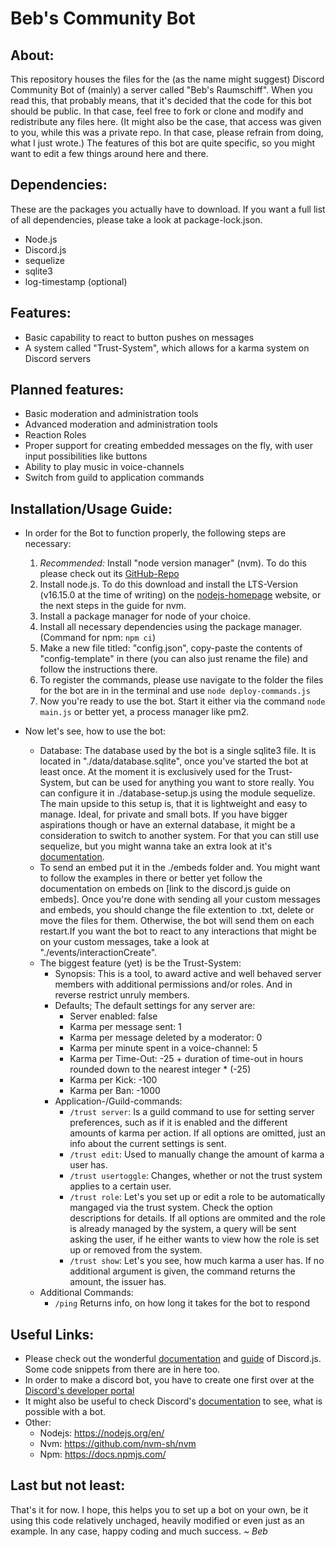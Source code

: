 # Beb's Community Bot

## About:
This repository houses the files for the (as the name might suggest) Discord Community Bot of (mainly) a server called "Beb's Raumschiff".
When you read this, that probably means, that it's decided that the code for this bot should be public. In that case, feel free to fork or clone and modify and redistribute any files here. (It might also be the case, that access was given to you, while this was a private repo. In that case, please refrain from doing, what I just wrote.)
The features of this bot are quite specific, so you might want to edit a few things around here and there. 

## Dependencies:
These are the packages you actually have to download. If you want a full list of all dependencies, please take a look at package-lock.json.
- Node.js
- Discord.js
- sequelize 
- sqlite3
- log-timestamp (optional)

## Features:
- Basic capability to react to button pushes on messages
- A system called "Trust-System", which allows for a karma system on Discord servers

## Planned features:
- Basic moderation and administration tools
- Advanced moderation and administration tools
- Reaction Roles
- Proper support for creating embedded messages on the fly, with user input possibilities like buttons
- Ability to play music in voice-channels
- Switch from guild to application commands

## Installation/Usage Guide:
- In order for the Bot to function properly, the following steps are necessary:
    1. *Recommended:*  Install "node version manager" (nvm). To do this please check out its [GitHub-Repo](https://github.com/nvm-sh/nvm "GitHub-Repo")
    2. Install node.js. To do this download and install the LTS-Version (v16.15.0 at the time of writing) on the [nodejs-homepage](https://nodejs.org/en/ "nodejs-homepage") website, or the next steps in the guide for nvm.
    3. Install a package manager for node of your choice.
    4. Install all necessary dependencies using the package manager. (Command for npm: `npm ci`)
    5. Make a new file titled: "config.json", copy-paste the contents of "config-template" in there (you can also just rename the file) and follow the instructions there.
    6. To register the commands, please use navigate to the folder the files for the bot are in in the terminal and use `node deploy-commands.js`
    7. Now you're ready to use the bot. Start it either via the command `node main.js` or better yet, a process manager like pm2.

- Now let's see, how to use the bot:
    - Database: The database used by the bot is a single sqlite3 file. It is located in "./data/database.sqlite", once you've started the bot at least once. At the moment it is exclusively used for the Trust-System, but can be used for anything you want to store really. You can configure it in ./database-setup.js using the module sequelize. The main upside to this setup is, that it is lightweight and easy to manage. Ideal, for private and small bots. If you have bigger aspirations though or have an external database, it might be a consideration to switch to another system. For that you can still use sequelize, but you might wanna take an extra look at it's [documentation](https://sequelize.org/api/v6/).
    - To send an embed put it in the ./embeds folder and. You might want to follow the examples in there or better yet follow the documentation on  embeds on [link to the discord.js guide on embeds]. Once you're done with sending all your custom messages and embeds, you should change the file extention to .txt, delete or move the files for them. Otherwise, the bot will send them on each restart.If you want the bot to react to any interactions that might be on your custom messages, take a look at "./events/interactionCreate".
    - The biggest feature (yet) is be the Trust-System:
        - Synopsis: This is a tool, to award active and well behaved server members with additional permissions and/or roles. And in reverse restrict unruly members.
        - Defaults; The default settings for any server are:
            - Server enabled: false
            - Karma per message sent: 1
            - Karma per message deleted by a moderator: 0
            - Karma per minute spent in a voice-channel: 5
            - Karma per Time-Out: -25 + duration of time-out in hours rounded down to the nearest integer * (-25)
            - Karma per Kick: -100
            - Karma per Ban: -1000
        - Application-/Guild-commands:
            - `/trust server`: Is a guild command to use for setting server preferences, such as if it is enabled and the different amounts of karma per action. If all options are omitted, just an info about the current settings is sent.
            - `/trust edit`: Used to manually change the amount of karma a user has.
            - `/trust usertoggle`: Changes, whether or not the trust system applies to a certain user.
            - `/trust role`: Let's you set up or edit a role to be automatically mangaged via the trust system. Check the option descriptions for details. If all options are ommited and the role is already managed by the system, a query will be sent asking the user, if he either wants to view how the role is set up or removed from the system.
            - `/trust show`: Let's you see, how much karma a user has. If no additional argument is given, the command returns the amount, the issuer has.
    - Additional Commands: 
        - `/ping` Returns info, on how long it takes for the bot to respond

## Useful Links:
- Please check out the wonderful [documentation](https://discord.js.org/#/docs/main/stable/general/welcome "documentation") and [guide](https://discordjs.guide/ "guide") of Discord.js. Some code snippets from there are in here too.
- In order to make a discord bot, you have to create one first over at the [Discord's developer portal](https://discord.com/login?redirect_to=%2Fdevelopers%2Fapplications "Discord's developer portal")
- It might also be useful to check Discord's [documentation](https://discord.com/developers/docs/intro "documentation") to see, what is possible with a bot.
- Other:
	- Nodejs: https://nodejs.org/en/
	- Nvm: https://github.com/nvm-sh/nvm
	- Npm: https://docs.npmjs.com/

## Last but not least:

That's it for now. I hope, this helps you to set up a bot on your own, be it using this code relatively unchaged, heavily modified or even just as an example.
In any case, happy coding and much success.
*~ Beb*
